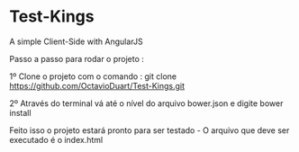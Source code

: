 # Test-Kings
A simple Client-Side with AngularJS


Passo a passo para rodar o projeto : 

1º Clone o projeto com o comando : git clone https://github.com/OctavioDuart/Test-Kings.git

2º Através do terminal vá até o nível do arquivo bower.json e digite bower install 

Feito isso o projeto estará pronto para ser testado - O arquivo que deve ser executado é o index.html

